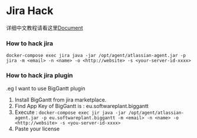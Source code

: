 
# Jira Hack

详细中文教程请看这里[Document](https://blog.sssn.cc/post/docker-jira-hack/)


### How to hack jira

```
docker-compose exec jira java -jar /opt/agent/atlassian-agent.jar -p jira -m <email> -n <name> -o <http://website> -s <your-server-id-xxxx>
```

### How to hack jira plugin

.eg I want to use BigGantt plugin

1. Install BigGantt from jira marketplace.
2. Find App Key of BigGantt is : eu.softwareplant.biggantt
3. Execute : `docker-compose exec jir java -jar /opt/agent/atlassian-agent.jar -p eu.softwareplant.biggantt -m <email> -n <name> -o <http://website> -s <you-server-id-xxxx> `
4. Paste your license


